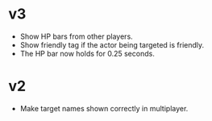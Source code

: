 # v3
* Show HP bars from other players.
* Show friendly tag if the actor being targeted is friendly.
* The HP bar now holds for 0.25 seconds.

# v2
* Make target names shown correctly in multiplayer.
